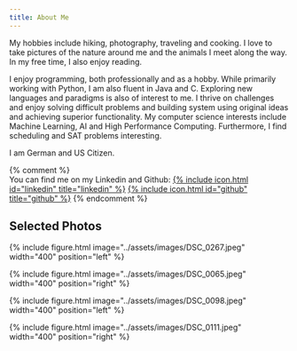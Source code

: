 ```yaml
---
title: About Me
---
```

My hobbies include hiking, photography, traveling and cooking.
I love to take pictures of the nature around me and the animals I meet along the way.
In my free time, I also enjoy reading.

I enjoy programming, both professionally and as a hobby.
While primarily working with Python, I am also fluent in Java and C.
Exploring new languages and paradigms is also of interest to me.
I thrive on challenges and enjoy solving difficult problems and building system using original ideas and achieving superior functionality.
My computer science interests include Machine Learning, AI and High Performance Computing.
Furthermore, I find scheduling and SAT problems interesting.

I am German and US Citizen.

{% comment %}
<br>You can find me on my Linkedin and Github: [{% include icon.html id="linkedin" title="linkedin" %}](https://www.linkedin.com/in/martinlschumann/) [{% include icon.html id="github" title="github" %}](https://github.com/martinlschumann/)
{% endcomment %}

## Selected Photos

{% include figure.html image="../assets/images/DSC_0267.jpeg" width="400" position="left" %}

{% include figure.html image="../assets/images/DSC_0065.jpeg" width="400" position="right" %}

{% include figure.html image="../assets/images/DSC_0098.jpeg" width="400" position="left" %}

{% include figure.html image="../assets/images/DSC_0111.jpeg" width="400" position="right" %}
